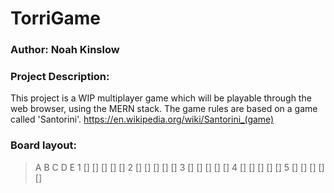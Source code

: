 # TorriGame
### Author: Noah Kinslow

### Project Description:
This project is a WIP multiplayer game which will be playable through the web browser, using the MERN stack.
The game rules are based on a game called 'Santorini'. https://en.wikipedia.org/wiki/Santorini_(game)

### Board layout:
>    A   B   C   D   E
>1   []  []  []  []  []
>2   []  []  []  []  []
>3   []  []  []  []  []
>4   []  []  []  []  []
>5   []  []  []  []  []